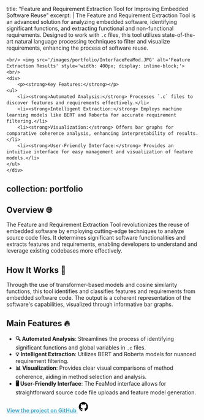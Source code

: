 title: "Feature and Requirement Extraction Tool for Improving Embedded Software Reuse"
excerpt: |
    The Feature and Requirement Extraction Tool is an advanced solution for analyzing embedded software, identifying significant functions, and extracting functional and non-functional requirements. Designed to work with `.c` files, this tool utilizes state-of-the-art natural language processing techniques to filter and visualize requirements, enhancing the process of software reuse.
    
    <br/> <img src='/images/portfolio/InterfaceFeaMod.JPG' alt='Feature Extraction Results' style='width: 400px; display: inline-block;'> 
    <br/>
    <div>
        <p><strong>Key Features:</strong></p>
    <ul>
        <li><strong>Automated Analysis:</strong> Processes `.c` files to discover features and requirements effectively.</li>
        <li><strong>Intelligent Extraction:</strong> Employs machine learning models like BERT and Roberta for accurate requirement filtering.</li>
        <li><strong>Visualization:</strong> Offers bar graphs for comparative coherence analysis, enhancing interpretability of results.</li>
        <li><strong>User-Friendly Interface:</strong> Provides an intuitive interface for easy management and visualization of feature models.</li>
    </ul>
    </div>
collection: portfolio
---

## Overview 🌐
The Feature and Requirement Extraction Tool revolutionizes the reuse of embedded software by employing cutting-edge techniques to analyze source code files. It determines significant software functionalities and extracts features and requirements, enabling developers to understand and leverage existing codebases more effectively.

## How It Works 🧐
Through the use of transformer-based models and cosine similarity functions, this tool identifies and classifies features and requirements from embedded software code. The output is a coherent representation of the software's capabilities, visualized through informative bar graphs.

## Main Features 🔥
- **🔍 Automated Analysis**: Streamlines the process of identifying significant functions and global variables in `.c` files.
- **💡 Intelligent Extraction**: Utilizes BERT and Roberta models for nuanced requirement filtering.
- **📊 Visualization**: Provides clear visual comparisons of method coherence, aiding in method selection and analysis.
- **🖥️ User-Friendly Interface**: The FeaMod interface allows for straightforward source code file uploads and feature model generation.

<a href="https://github.com/mdalmaruf/Feature-and-Requirements-Extraction.git" style="color:#52adc8;"><strong>View the project on GitHub ![GitHub](/images/icons8-github-30.png)</strong></a>
